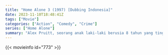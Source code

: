 ```yaml
---
title: "Home Alone 3 (1997) [Dubbing Indonesia]"
date: 2023-11-10T18:48:41Z
tags: ["Movie"]
categories: ["Action", "Comedy", "Crime"]
series: ["Home Alone"]
summary: "Alex Pruitt, seorang anak laki-laki berusia 8 tahun yang tinggal di Chicago, harus menangkis mata-mata internasional yang mencari chip komputer rahasia di mobil mainannya."
---
```


<mux-player stream-type="on-demand"
src="https://kp3d-my.sharepoint.com/personal/ryoo_kp3d_onmicrosoft_com/_layouts/15/download.aspx?share=EX0KRERl3SVMsLhtK_i215IBUbmhLAxCZl5QlVNcqZ2KtQ" prefer-playback="mse" controls>

</mux-player>


{{< movieinfo id="773" >}}

<script src="https://cdn.jsdelivr.net/npm/@mux/mux-player"></script>

 <script type="application/ld+json ">
{
"@context": "https://schema.org/",
"@type": "VideoObject",
"name": "Home Alone 3",
"contentUrl": "https://stream.mux.com/zfdkhryb02sBfFK022hyeU2a00uK9Q4YczmMpCfrCrAulg.m3u8",
"thumbnailUrl": "https://www.themoviedb.org/t/p/original/rFW7iLArDEChEU8qqmD8yxK8Cpr.jpg?width=314&fit_mode=preserve&time=25",
"uploadDate": "2023-11-10T18:48:41Z",
}

</script>

